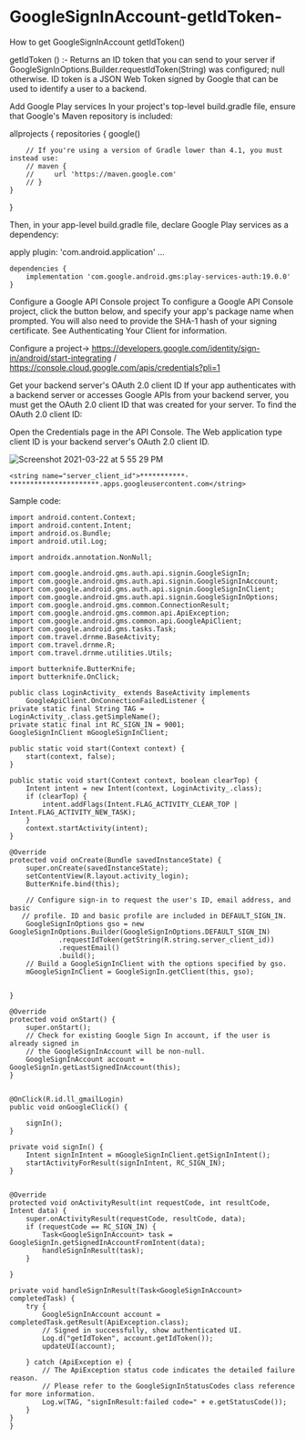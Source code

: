 # GoogleSignInAccount-getIdToken-
How to get GoogleSignInAccount getIdToken() 


getIdToken () :- Returns an ID token that you can send to your server if GoogleSignInOptions.Builder.requestIdToken(String) was configured; null otherwise.
ID token is a JSON Web Token signed by Google that can be used to identify a user to a backend.

Add Google Play services
In your project's top-level build.gradle file, ensure that Google's Maven repository is included:

allprojects {
    repositories {
        google()

        // If you're using a version of Gradle lower than 4.1, you must instead use:
        // maven {
        //     url 'https://maven.google.com'
        // }
    }
}

Then, in your app-level build.gradle file, declare Google Play services as a dependency:


apply plugin: 'com.android.application'
    ...

    dependencies {
        implementation 'com.google.android.gms:play-services-auth:19.0.0'
    }
Configure a Google API Console project
To configure a Google API Console project, click the button below, and specify your app's package name when prompted. You will also need to provide the SHA-1 hash of your signing certificate. See Authenticating Your Client for information.

Configure a project-> https://developers.google.com/identity/sign-in/android/start-integrating / https://console.cloud.google.com/apis/credentials?pli=1

Get your backend server's OAuth 2.0 client ID
If your app authenticates with a backend server or accesses Google APIs from your backend server, you must get the OAuth 2.0 client ID that was created for your server. To find the OAuth 2.0 client ID:

Open the Credentials page in the API Console.
The Web application type client ID is your backend server's OAuth 2.0 client ID.

![Screenshot 2021-03-22 at 5 55 29 PM](https://user-images.githubusercontent.com/12294662/111991738-a35bd280-8b3a-11eb-99af-2003ef93778a.png)

    <string name="server_client_id">***********-**********************.apps.googleusercontent.com</string>

Sample code:

    import android.content.Context;
    import android.content.Intent;
    import android.os.Bundle;
    import android.util.Log;

    import androidx.annotation.NonNull;

    import com.google.android.gms.auth.api.signin.GoogleSignIn;
    import com.google.android.gms.auth.api.signin.GoogleSignInAccount;
    import com.google.android.gms.auth.api.signin.GoogleSignInClient;
    import com.google.android.gms.auth.api.signin.GoogleSignInOptions;
    import com.google.android.gms.common.ConnectionResult;
    import com.google.android.gms.common.api.ApiException;
    import com.google.android.gms.common.api.GoogleApiClient;
    import com.google.android.gms.tasks.Task;
    import com.travel.drnme.BaseActivity;
    import com.travel.drnme.R;
    import com.travel.drnme.utilities.Utils;

    import butterknife.ButterKnife;
    import butterknife.OnClick;

    public class LoginActivity_ extends BaseActivity implements
        GoogleApiClient.OnConnectionFailedListener {
    private static final String TAG = LoginActivity_.class.getSimpleName();
    private static final int RC_SIGN_IN = 9001;
    GoogleSignInClient mGoogleSignInClient;

    public static void start(Context context) {
        start(context, false);
    }

    public static void start(Context context, boolean clearTop) {
        Intent intent = new Intent(context, LoginActivity_.class);
        if (clearTop) {
            intent.addFlags(Intent.FLAG_ACTIVITY_CLEAR_TOP | Intent.FLAG_ACTIVITY_NEW_TASK);
        }
        context.startActivity(intent);
    }

    @Override
    protected void onCreate(Bundle savedInstanceState) {
        super.onCreate(savedInstanceState);
        setContentView(R.layout.activity_login);
        ButterKnife.bind(this);

        // Configure sign-in to request the user's ID, email address, and basic
       // profile. ID and basic profile are included in DEFAULT_SIGN_IN.
        GoogleSignInOptions gso = new GoogleSignInOptions.Builder(GoogleSignInOptions.DEFAULT_SIGN_IN)
                .requestIdToken(getString(R.string.server_client_id))
                .requestEmail()
                .build();
        // Build a GoogleSignInClient with the options specified by gso.
        mGoogleSignInClient = GoogleSignIn.getClient(this, gso);


    }

    @Override
    protected void onStart() {
        super.onStart();
        // Check for existing Google Sign In account, if the user is already signed in
        // the GoogleSignInAccount will be non-null.
        GoogleSignInAccount account = GoogleSignIn.getLastSignedInAccount(this);
    }


    @OnClick(R.id.ll_gmailLogin)
    public void onGoogleClick() {

        signIn();
    }

    private void signIn() {
        Intent signInIntent = mGoogleSignInClient.getSignInIntent();
        startActivityForResult(signInIntent, RC_SIGN_IN);
    }


    @Override
    protected void onActivityResult(int requestCode, int resultCode, Intent data) {
        super.onActivityResult(requestCode, resultCode, data);
        if (requestCode == RC_SIGN_IN) {
            Task<GoogleSignInAccount> task = GoogleSignIn.getSignedInAccountFromIntent(data);
            handleSignInResult(task);
        }

    }

    private void handleSignInResult(Task<GoogleSignInAccount> completedTask) {
        try {
            GoogleSignInAccount account = completedTask.getResult(ApiException.class);
            // Signed in successfully, show authenticated UI.
            Log.d("getIdToken", account.getIdToken());
            updateUI(account);

        } catch (ApiException e) {
            // The ApiException status code indicates the detailed failure reason.
            // Please refer to the GoogleSignInStatusCodes class reference for more information.
            Log.w(TAG, "signInResult:failed code=" + e.getStatusCode());
        }
    }
    }


